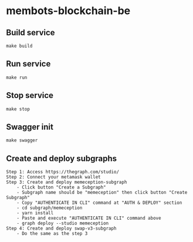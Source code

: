 # membots-blockchain-be

## Build service

    make build

## Run service

    make run

## Stop service

    make stop

## Swagger init

    make swagger

## Create and deploy subgraphs

    Step 1: Access https://thegraph.com/studio/
    Step 2: Connect your metamask wallet
    Step 3: Create and deploy memeception-subgraph
        - Click button "Create a Subgraph"
        - Subgraph name should be "memeception" then click button "Create Subgraph"
        - Copy "AUTHENTICATE IN CLI" command at "AUTH & DEPLOY" section
        - cd subgraph/memeception
        - yarn install
        - Paste and execute "AUTHENTICATE IN CLI" command above
        - graph deploy --studio memeception
    Step 4: Create and deploy swap-v3-subgraph
        - Do the same as the step 3
